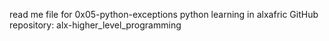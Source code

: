 read me file for 0x05-python-exceptions
python learning in alxafric
GitHub repository: alx-higher_level_programming